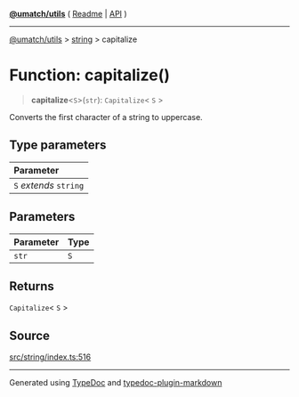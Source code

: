 [**@umatch/utils**](../../README.md) ( [Readme](../../README.md) \| [API](../../API.md) )

---

[@umatch/utils](../../API.md) > [string](../README.md) > capitalize

# Function: capitalize()

> **capitalize**\<`S`\>(`str`): `Capitalize`\< `S` \>

Converts the first character of a string to uppercase.

## Type parameters

| Parameter              |
| :--------------------- |
| `S` _extends_ `string` |

## Parameters

| Parameter | Type |
| :-------- | :--- |
| `str`     | `S`  |

## Returns

`Capitalize`\< `S` \>

## Source

[src/string/index.ts:516](https://github.com/umatch-oficial/utils/blob/1dcf13d/src/string/index.ts#L516)

---

Generated using [TypeDoc](https://typedoc.org/) and [typedoc-plugin-markdown](https://www.npmjs.com/package/typedoc-plugin-markdown)
